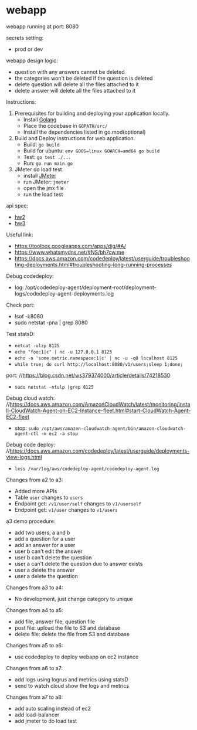 # webapp
webapp running at port: 8080

secrets setting:
- prod or dev

webapp design logic:
- question with any answers cannot be deleted
- the categories won't be deleted if the question is deleted
- delete question will delete all the files attached to it
- delete answer will delete all the files attached to it

Instructions:
1. Prerequisites for building and deploying your application locally.
    - Install [Golang](https://golang.org/dl/)
    - Place the codebase in `GOPATH/src/`
    - Install the dependencies listed in go.mod(optional)
2. Build and Deploy instructions for web application.
    - Build: `go build`
    - Build for ubuntu: `env GOOS=linux GOARCH=amd64 go build`
    - Test: `go test ./...`
    - Run: `go run main.go`
3. JMeter do load test.
   - install [JMeter](https://jmeter.apache.org/)
   - run JMeter: `jmeter`
   - open the jmx file
   - run the load test

api spec:
- [hw2](https://app.swaggerhub.com/apis-docs/csye6225/fall2020-csye6225/assignment-02)
- [hw3](https://app.swaggerhub.com/apis-docs/csye6225/fall2020-csye6225/assignment-03)

Useful link:
- https://toolbox.googleapps.com/apps/dig/#A/
- https://www.whatsmydns.net/#NS/bh7cw.me
- https://docs.aws.amazon.com/codedeploy/latest/userguide/troubleshooting-deployments.html#troubleshooting-long-running-processes

Debug codedeploy:
- log: /opt/codedeploy-agent/deployment-root/deployment-logs/codedeploy-agent-deployments.log

Check port:
- lsof -i:8080
- sudo netstat -pna | grep 8080

Test statsD:
- `netcat -ulzp 8125`
- `echo "foo:1|c" | nc -u 127.0.0.1 8125`
- `echo -n 'some.metric.namespace:1|c' | nc -u -q0 localhost 8125`
- `while true; do curl http://localhost:8080/v1/users;sleep 1;done;`

port:
//https://blog.csdn.net/ws379374000/article/details/74218530
- `sudo netstat -ntulp |grep 8125`

Debug cloud watch:
//https://docs.aws.amazon.com/AmazonCloudWatch/latest/monitoring/install-CloudWatch-Agent-on-EC2-Instance-fleet.html#start-CloudWatch-Agent-EC2-fleet
- stop: `sudo /opt/aws/amazon-cloudwatch-agent/bin/amazon-cloudwatch-agent-ctl -m ec2 -a stop`

Debug code deploy:
//https://docs.aws.amazon.com/codedeploy/latest/userguide/deployments-view-logs.html
- `less /var/log/aws/codedeploy-agent/codedeploy-agent.log`

Changes from a2 to a3:
- Added more APIs
- Table `user` changes to `users`
- Endpoint get: `/v1/user/self` changes to `v1/userself`
- Endpoint get: `v1/user` changes to `v1/users`

a3 demo procedure:
- add two users, a and b
- add a question for a user
- add an answer for a user
- user b can't edit the answer
- user b can't delete the question
- user a can't delete the question due to answer exists
- user a delete the answer
- user a delete the question

Changes from a3 to a4:
- No development, just change category to unique

Changes from a4 to a5:
- add file, answer file, question file
- post file: upload the file to S3 and database
- delete file: delete the file from S3 and database

Changes from a5 to a6:
- use codedeploy to deploy webapp on ec2 instance

Changes from a6 to a7:
- add logs using logrus and metrics using statsD
- send to watch cloud show the logs and metrics

Changes from a7 to a8:
- add auto scaling instead of ec2
- add load-balancer
- add jmeter to do load test